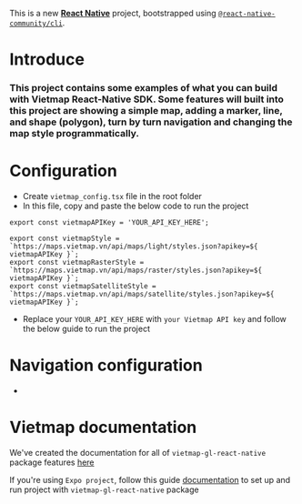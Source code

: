 This is a new [**React Native**](https://reactnative.dev) project, bootstrapped using [`@react-native-community/cli`](https://github.com/react-native-community/cli).
# Introduce
### This project contains some examples of what you can build with Vietmap React-Native SDK. Some features will built into this project are showing a simple map, adding a marker, line, and shape (polygon), turn by turn navigation and changing the map style programmatically.
# Configuration
- Create `vietmap_config.tsx` file in the root folder
- In this file, copy and paste the below code to run the project
```tsx
export const vietmapAPIKey = 'YOUR_API_KEY_HERE';

export const vietmapStyle = `https://maps.vietmap.vn/api/maps/light/styles.json?apikey=${ vietmapAPIKey }`;
export const vietmapRasterStyle = `https://maps.vietmap.vn/api/maps/raster/styles.json?apikey=${ vietmapAPIKey }`;
export const vietmapSatelliteStyle = `https://maps.vietmap.vn/api/maps/satellite/styles.json?apikey=${ vietmapAPIKey }`;

```

- Replace your `YOUR_API_KEY_HERE` with `your Vietmap API key` and follow the below guide to run the project
# Navigation configuration
- 
# Vietmap documentation
We've created the documentation for all of `vietmap-gl-react-native` package features [here](https://github.com/vietmap-company/vietmap-gl-react-native)

If you're using `Expo project`, follow this guide [documentation](https://github.com/vietmap-company/react-native-expo-demo) to set up and run project with `vietmap-gl-react-native` package 
